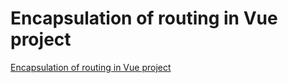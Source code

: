 # Encapsulation of routing in Vue project
[Encapsulation of routing in Vue project](https://aiwithcloud.com/2022/09/19/encapsulation_of_routing_in_vue_project/)